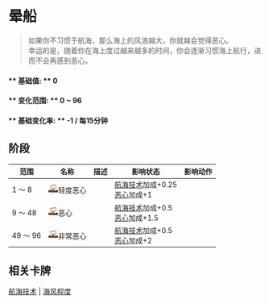 # 晕船  
> 如果你不习惯于航海，那么海上的风浪越大，你就越会觉得恶心。<br>幸运的是，随着你在海上度过越来越多的时间，你会逐渐习惯海上航行，进而不会再感到恶心。  
  
#### ** 基础值: ** 0   
#### ** 变化范围: ** 0 ~ 96  
#### ** 基础变化率: ** -1 / 每15分钟   
## 阶段  
范围  |  名称  |  描述  |  影响状态  |  影响动作  
----  |  ----  |  ----  |  ----  |  ----  
1 ～ 8  |  <img decoding="async" src="Sprite/Distance.png" href="a.md" style="max-width:20px;max-height:20px;">轻度恶心  |    |  [航海技术](SeaSicknessResistance.md)加成+0.25<br>[恶心](Nausea.md)加成+1  |    
9 ～ 48  |  <img decoding="async" src="Sprite/Distance.png" href="a.md" style="max-width:20px;max-height:20px;">恶心  |    |  [航海技术](SeaSicknessResistance.md)加成+0.5<br>[恶心](Nausea.md)加成+1.5  |    
49 ～ 96  |  <img decoding="async" src="Sprite/Distance.png" href="a.md" style="max-width:20px;max-height:20px;">非常恶心  |    |  [航海技术](SeaSicknessResistance.md)加成+0.5<br>[恶心](Nausea.md)加成+2  |    
## 相关卡牌  
[航海技术](SeaSicknessResistance.md)  |  [海风程度](SeaAgitation.md)  


<script>document.title="晕船 - 卡牌生存百科 Card Survival Wiki";</script>